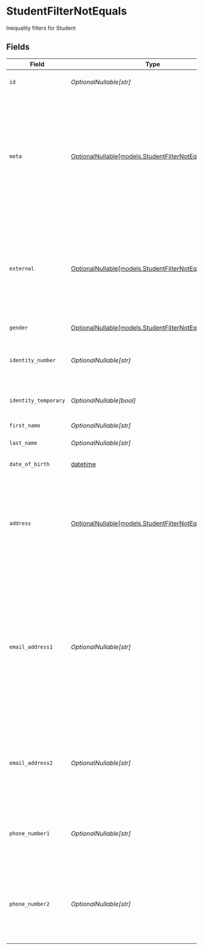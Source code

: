 # StudentFilterNotEquals

Inequality filters for Student


## Fields

| Field                                                                                                                                                                                                                                                 | Type                                                                                                                                                                                                                                                  | Required                                                                                                                                                                                                                                              | Description                                                                                                                                                                                                                                           | Example                                                                                                                                                                                                                                               |
| ----------------------------------------------------------------------------------------------------------------------------------------------------------------------------------------------------------------------------------------------------- | ----------------------------------------------------------------------------------------------------------------------------------------------------------------------------------------------------------------------------------------------------- | ----------------------------------------------------------------------------------------------------------------------------------------------------------------------------------------------------------------------------------------------------- | ----------------------------------------------------------------------------------------------------------------------------------------------------------------------------------------------------------------------------------------------------- | ----------------------------------------------------------------------------------------------------------------------------------------------------------------------------------------------------------------------------------------------------- |
| `id`                                                                                                                                                                                                                                                  | *OptionalNullable[str]*                                                                                                                                                                                                                               | :heavy_minus_sign:                                                                                                                                                                                                                                    | Unique identifier for the Student                                                                                                                                                                                                                     | 123e4567-e89b-12d3-a456-426614174000                                                                                                                                                                                                                  |
| `meta`                                                                                                                                                                                                                                                | [OptionalNullable[models.StudentFilterNotEqualsMeta]](../models/studentfilternotequalsmeta.md)                                                                                                                                                        | :heavy_minus_sign:                                                                                                                                                                                                                                    | Metadata information for the Student                                                                                                                                                                                                                  | {<br/>"createdAt": "2024-01-15T10:30:00Z",<br/>"createdBy": "123e4567-e89b-12d3-a456-426614174000",<br/>"updatedAt": "2024-01-15T10:30:00Z",<br/>"updatedBy": "123e4567-e89b-12d3-a456-426614174000"<br/>}                                            |
| `external`                                                                                                                                                                                                                                            | [OptionalNullable[models.StudentFilterNotEqualsExternal]](../models/studentfilternotequalsexternal.md)                                                                                                                                                | :heavy_minus_sign:                                                                                                                                                                                                                                    | External is a reusable object that can be used to store external information about the student from another system, used for third-party integration tracking.                                                                                        | {<br/>"sourceID": "example",<br/>"source": "example"<br/>}                                                                                                                                                                                            |
| `gender`                                                                                                                                                                                                                                              | [OptionalNullable[models.StudentFilterNotEqualsGender]](../models/studentfilternotequalsgender.md)                                                                                                                                                    | :heavy_minus_sign:                                                                                                                                                                                                                                    | The gender of the student                                                                                                                                                                                                                             |                                                                                                                                                                                                                                                       |
| `identity_number`                                                                                                                                                                                                                                     | *OptionalNullable[str]*                                                                                                                                                                                                                               | :heavy_minus_sign:                                                                                                                                                                                                                                    | The identity number of the student, must be unique within the organization.                                                                                                                                                                           | example                                                                                                                                                                                                                                               |
| `identity_temporary`                                                                                                                                                                                                                                  | *OptionalNullable[bool]*                                                                                                                                                                                                                              | :heavy_minus_sign:                                                                                                                                                                                                                                    | If the identity number is temporary for the student                                                                                                                                                                                                   | true                                                                                                                                                                                                                                                  |
| `first_name`                                                                                                                                                                                                                                          | *OptionalNullable[str]*                                                                                                                                                                                                                               | :heavy_minus_sign:                                                                                                                                                                                                                                    | The first name of the student                                                                                                                                                                                                                         | example                                                                                                                                                                                                                                               |
| `last_name`                                                                                                                                                                                                                                           | *OptionalNullable[str]*                                                                                                                                                                                                                               | :heavy_minus_sign:                                                                                                                                                                                                                                    | The last name of the student                                                                                                                                                                                                                          | example                                                                                                                                                                                                                                               |
| `date_of_birth`                                                                                                                                                                                                                                       | [datetime](https://docs.python.org/3/library/datetime.html#datetime-objects)                                                                                                                                                                          | :heavy_minus_sign:                                                                                                                                                                                                                                    | The date of birth of the student                                                                                                                                                                                                                      | 2024-01-15                                                                                                                                                                                                                                            |
| `address`                                                                                                                                                                                                                                             | [OptionalNullable[models.StudentFilterNotEqualsAddress]](../models/studentfilternotequalsaddress.md)                                                                                                                                                  | :heavy_minus_sign:                                                                                                                                                                                                                                    | The address of the student                                                                                                                                                                                                                            | {<br/>"postalAddress": "example",<br/>"postalCode": "example",<br/>"postalCity": "example",<br/>"countryCode": "example",<br/>"municipalityCode": "example"<br/>}                                                                                     |
| `email_address1`                                                                                                                                                                                                                                      | *OptionalNullable[str]*                                                                                                                                                                                                                               | :heavy_minus_sign:                                                                                                                                                                                                                                    | The primary email address of the student, will be used for communication with the student from the system and must be unique within the organization.<br/>Can be used to login to the system if password-authentication is enabled for the organization.<br/> | example                                                                                                                                                                                                                                               |
| `email_address2`                                                                                                                                                                                                                                      | *OptionalNullable[str]*                                                                                                                                                                                                                               | :heavy_minus_sign:                                                                                                                                                                                                                                    | The secondary email address of the student, will not be used within the system, but will be displayed for contact information.                                                                                                                        | example                                                                                                                                                                                                                                               |
| `phone_number1`                                                                                                                                                                                                                                       | *OptionalNullable[str]*                                                                                                                                                                                                                               | :heavy_minus_sign:                                                                                                                                                                                                                                    | The primary phone number of the student, will be used for communication with the student from the system.                                                                                                                                             | example                                                                                                                                                                                                                                               |
| `phone_number2`                                                                                                                                                                                                                                       | *OptionalNullable[str]*                                                                                                                                                                                                                               | :heavy_minus_sign:                                                                                                                                                                                                                                    | The secondary phone number of the student, will not be used within the system, but will be displayed for contact information.                                                                                                                         | example                                                                                                                                                                                                                                               |